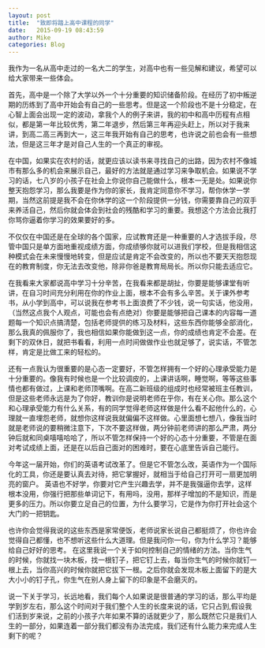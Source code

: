 ```yaml
---
layout: post
title:  "致即将踏上高中课程的同学"
date:   2015-09-19 08:43:59
author: Mike
categories: Blog
---
```


我作为一名从高中走过的一名大二的学生，对高中也有一些见解和建议，希望可以给大家带来一些体会。

首先，高中是一个除了大学以外一个十分重要的知识储备阶段。在经历了初中叛逆期的历练到了高中开始会有自己的一些思考。但是这一个阶段也不是十分稳定，在心智上面会出现一定的波动，拿我个人的例子来讲，我的初中和高中历程有点相似，都是第一年比较优秀，第二年退步，然后第三年再迎头赶上，所以对于我来讲，到高二高三再到大一，这三年我开始有自己的思考，也许说之前也会有一些想法，但是这三年才是对自己人生的一个真正的审视。

在中国，如果实在农村的话，就更应该以读书来寻找自己的出路，因为农村不像城市有那么多的机会来展示自己，最好的方法就是通过学习来争取机会。如果说不学习的话，七八岁的小孩子在社会上你说你自己能做什么，根本一无是处。如果说你整天抱怨学习，那么我要是作为你的家长，我肯定同意你不学习，帮你休学一学期，当然这前提是我不会在你休学的这一个阶段提供一分钱，你需要靠自己的双手来养活自己，然后你就会体会到社会的残酷和学习的重要。我想这个方法会比我打你骂你逼着你学习的效果要好的多。

不仅仅在中国还是在全球的各个国家，应试教育还是一种重要的人才选拔手段，尽管中国只是单方面地重视成绩方面，你成绩够你就可以进我们学校，但是我相信这种模式会在未来慢慢地转变，但是应试是肯定不会改变的，所以也不要天天抱怨现在的教育制度，你无法去改变他，除非你爸是教育局局长。所以你只能去适应它。

在我看来大家都说高中学习十分辛苦，在我看来都是胡扯，你要是能够课堂有听讲，在自习时间充分利用在你的作业上面，根本不会有多么辛苦。关于课外参考书，从小学到高中，可以说我在参考书上面浪费了不少钱，说一句实话，他没用，（当然这点我个人观点，可能也会有点绝对）你要是能够把自己课本的内容每一道题每一个知识点搞清楚，包括老师提供的练习及材料，这些东西你能够全部消化，那么我真的佩服你了，我也相信如果你能做到这一点，你的成绩也肯定不会差。在剩下的双休日，就把书看看，利用一点时间做做作业也就足够了，说实话，不管怎样，肯定是比做工来的轻松的。

还有一点我认为很重要的是心态一定要好，不管怎样拥有一个好的心理承受能力是十分重要的。像我有时候也是一个比较调皮的，上课讲话啊，睡觉啊，等等这些事情也都有做过，上课和老师顶嘴啊。在高二新班级的组成时也经常被班主任教训，但是这些老师永远是为了你好，教训你是说明老师在乎你，有在关心你。那么这个和心理承受能力有什么关系，有的同学觉得老师这样做是什么看不起他什么的，心理就一直埋怨老师，就想你这样说我就偏偏不这样做。心里面想七想八，像我当时就是老师说的要稍微注意下，下次不要这样做，两分钟前老师讲的那么严肃，两分钟后就和同桌嘻嘻哈哈了，所以不管怎样保持一个好的心态十分重要，不管是在面对考试成绩上面，还是在以后自己面对的困难时，要在心底里告诉自己能行。

今年这一届开始，你们的英语考试改革了。但是它不管怎么改，英语作为一个国际化的工具，你还是要认真去对待，把它掌握好，就相当于给自己打开可一扇更加明亮的窗户。
英语也不好学，你要对它产生兴趣去学，并不是我强逼你去学，这样根本没用，你强行把那些单词记下，有用吗，没用，那样子增加的不是知识，而是更多的压力。所以你要立足自己的位置，为什么要学习，它是作为你打开社会这个大门的一把钥匙。

也许你会觉得我说的这些东西是家常便饭，老师说家长说自己都挺烦了，你也许会觉得自己都懂，也不想听这些什么大道理。但是我问你一句，你为什么学习？能够给自己好好的思考。
在这里我说一个关于如何控制自己的情绪的方法。当你生气的时候，你就找一块木板，找一根钉子，把它钉上去，每当你生气的时候你就钉一根上去，当你高兴的时候你就把它拔下一根。之后你就会发现木板上面留下的是大大小小的钉子孔，你生气在别人身上留下的印象是不会磨灭的。

说一下关于学习，长远地看，我们每个人如果说是很普通的学习的话，那么平均是学到岁左右，那么这个时间对于我们整个人生的长度来说的话，它只占到,假设我们活到岁来说，之前的小孩子六年如果不算的话就更少了，那么既然它只是我们人生的一部分，如果连着一部分我们都没有办法完成，我们还有什么能力来完成人生剩下的呢？